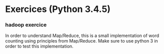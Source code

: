 # Exercices (Python 3.4.5)

### hadoop exercice 
In order to understand Map/Reduce, this is a small implementation of word counting using principles from Map/Reduce. Make sure to use python 3 in order to test this implementation.
